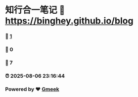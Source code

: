 # 知行合一笔记 :link: https://binghey.github.io/blog 
### :page_facing_up: [1](https://binghey.github.io/blog/tag.html) 
### :speech_balloon: 0 
### :hibiscus: 7 
### :alarm_clock: 2025-08-06 23:16:44 
### Powered by :heart: [Gmeek](https://github.com/Meekdai/Gmeek)
